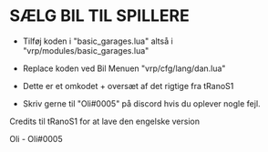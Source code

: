 # SÆLG BIL TIL SPILLERE

- Tilføj koden i "basic_garages.lua" altså i "vrp/modules/basic_garages.lua" 
- Replace koden ved Bil Menuen "vrp/cfg/lang/dan.lua"

- Dette er et omkodet + oversæt af det rigtige fra tRanoS1
- Skriv gerne til "Oli#0005" på discord hvis du oplever nogle fejl.

Credits til tRanoS1 for at lave den engelske version 

Oli - Oli#0005
